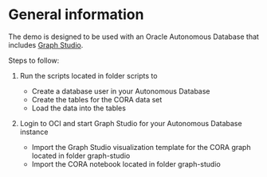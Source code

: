 # General information

The demo is designed to be used with an Oracle Autonomous Database that includes [Graph Studio](https://www.oracle.com/database/graph/graph-faq/).

Steps to follow:

1. Run the scripts located in folder scripts to

    * Create a database user in your Autonomous Database
    * Create the tables for the CORA data set
    * Load the data into the tables

2. Login to OCI and start Graph Studio for your Autonomous Database instance

    * Import the Graph Studio visualization template for the CORA graph located in folder graph-studio
    * Import the CORA notebook located in folder graph-studio
